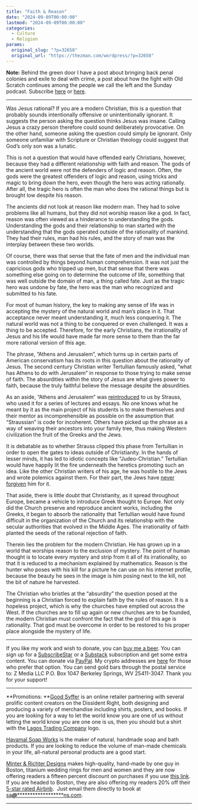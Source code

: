 ```yaml
---
title: "Faith & Reason"
date: "2024-09-09T00:00:00"
lastmod: "2024-09-09T00:00:00"
categories:
  - Culture
  - Religion
params:
  original_slug: "?p=32658"
  original_url: "https://thezman.com/wordpress/?p=32658"
---
```


**Note:** Behind the green door I have a post about bringing back penal
colonies and exile to deal with crime, a post about how the fight with
Old Scratch continues among the people we call the left and the Sunday
podcast. Subscribe
<a href="https://www.subscribestar.com/the-z-blog" rel="noopener"
target="_blank">here</a> or
<a href="https://thedissident.substack.com/" rel="noopener"
target="_blank">here</a>.

------------------------------------------------------------------------

Was Jesus rational? If you are a modern Christian, this is a question
that probably sounds intentionally offensive or unintentionally
ignorant. It suggests the person asking the question thinks Jesus was
insane. Calling Jesus a crazy person therefore could sound deliberately
provocative. On the other hand, someone asking the question could simply
be ignorant. Only someone unfamiliar with Scripture or Christian
theology could suggest that God’s only son was a lunatic.

This is not a question that would have offended early Christians,
however, because they had a different relationship with faith and
reason. The gods of the ancient world were not the defenders of logic
and reason. Often, the gods were the greatest offenders of logic and
reason, using tricks and magic to bring down the hero, even though the
hero was acting rationally. After all, the tragic hero is often the man
who does the rational things but is brought low despite his reason.

The ancients did not look at reason like modern man. They had to solve
problems like all humans, but they did not worship reason like a god. In
fact, reason was often viewed as a hinderance to understanding the gods.
Understanding the gods and their relationship to man started with the
understanding that the gods operated outside of the rationality of
mankind. They had their rules, man had his rules, and the story of man
was the interplay between these two worlds.

Of course, there was that sense that the fate of men and the individual
man was controlled by things beyond human comprehension. It was not just
the capricious gods who tripped up men, but that sense that there was
something else going on to determine the outcome of life, something that
was well outside the domain of man, a thing called fate. Just as the
tragic hero was undone by fate, the hero was the man who recognized and
submitted to his fate.

For most of human history, the key to making any sense of life was in
accepting the mystery of the natural world and man’s place in it. That
acceptance never meant understanding it, much less conquering it. The
natural world was not a thing to be conquered or even challenged. It was
a thing to be accepted. Therefore, for the early Christians, the
irrationality of Jesus and his life would have made far more sense to
them than the far more rational version of this age.

The phrase, “Athens and Jerusalem”, which turns up in certain parts of
American conservatism has its roots in this question about the
rationality of Jesus. The second century Christian writer Tertullian
famously asked, “what has Athens to do with Jerusalem” in response to
those trying to make sense of faith. The absurdities within the story of
Jesus are what gives power to faith, because the truly faithful believe
the message despite the absurdities.

As an aside, “Athens and Jerusalem” was <a
href="https://www.commentary.org/articles/leo-strauss/jerusalem-and-athens-some-introductory-reflections/"
rel="noopener" target="_blank">reintroduced</a> to us by Strauss, who
used it for a series of lectures and essays. No one knows what he meant
by it as the main project of his students is to make themselves and
their mentor as incomprehensible as possible on the assumption that
“Straussian” is code for incoherent. Others have picked up the phrase as
a way of weaving their ancestors into your family tree, thus making
Western civilization the fruit of the Greeks and the Jews.

It is debatable as to whether Strauss clipped this phase from Tertullian
in order to open the gates to ideas outside of Christianity. In the
hands of lesser minds, it has led to idiotic concepts like
“Judeo-Christian.” Tertullian would have happily lit the fire underneath
the heretics promoting such an idea. Like the other Christian writers of
his age, he was hostile to the Jews and wrote polemics against them. For
their part, the Jews have <a
href="https://www.jpost.com/christian-in-israel/comment/targeted-by-tertullian-321512"
rel="noopener" target="_blank">never forgiven</a> him for it.

That aside, there is little doubt that Christianity, as it spread
throughout Europe, became a vehicle to introduce Greek thought to
Europe. Not only did the Church preserve and reproduce ancient works,
including the Greeks, it began to absorb the rationality that Tertullian
would have found difficult in the organization of the Church and its
relationship with the secular authorities that evolved in the Middle
Ages. The irrationality of faith planted the seeds of the rational
rejection of faith.

Therein lies the problem for the modern Christian. He has grown up in a
world that worships reason to the exclusion of mystery. The point of
human thought is to locate every mystery and strip from it all of its
irrationality, so that it is reduced to a mechanism explained by
mathematics. Reason is the hunter who poses with his kill for a picture
he can use on his internet profile, because the beauty he sees in the
image is him posing next to the kill, not the bit of nature he
harvested.

The Christian who bristles at the “absurdity” the question posed at the
beginning is a Christian forced to explain faith by the rules of reason.
It is a hopeless project, which is why the churches have emptied out
across the West. If the churches are to fill up again or new churches
are to be founded, the modern Christian must confront the fact that the
god of this age is rationality. That god must be overcome in order to be
restored to his proper place alongside the mystery of life.

------------------------------------------------------------------------

If you like my work and wish to donate, you can
<a href="https://www.buymeacoffee.com/mujolulu" rel="noopener"
target="_blank">buy me a beer</a>. You can sign up for a
<a href="https://www.subscribestar.com/the-z-blog" rel="noopener"
target="_blank">SubscribeStar</a> or a
<a href="https://thedissident.substack.com/" rel="noopener"
target="_blank">Substack</a> subscription and get some extra content.
You can donate via <a
href="https://www.paypal.com/donate/?cmd=_s-xclick&amp;hosted_button_id=UDAS2Q8JYA6CN&amp;source=url"
rel="noopener" target="_blank">PayPal</a>. My crypto addresses are
<a href="https://thezman.com/wordpress/?page_id=22713" rel="noopener"
target="_blank">here</a> for those who prefer that option. You can send
gold bars through the postal service to: Z Media LLC P.O. Box 1047
Berkeley Springs, WV 25411-3047. Thank you for your support!

------------------------------------------------------------------------

**Promotions: **<a href="https://goodsvffer.com/" rel="noopener" target="_blank">Good
Svffer</a> is an online retailer partnering with several prolific
content creators on the Dissident Right, both designing and producing a
variety of merchandise including shirts, posters, and books. If you are
looking for a way to let the world know you are one of us without
letting the world know you are one one is us, then you should but a
shirt with the
<a href="https://goodsvffer.com/products/lagos-trading-company"
rel="noopener" target="_blank">Lagos Trading Company</a> logo.

<a href="https://havamalsoapworks.com/" rel="noopener"
target="_blank">Havamal Soap Works</a> is the maker of natural, handmade
soap and bath products. If you are looking to reduce the volume of
man-made chemicals in your life, all-natural personal products are a
good start.

<a href="https://www.minterandrichterdesigns.com/"
rel="noreferrer nofollow noopener" target="_blank">Minter &amp; Richter
Designs</a> makes high-quality, hand-made by one guy in Boston, titanium
wedding rings for men and women and they are now offering readers a
fifteen percent discount on purchases if you use
<a href="https://www.minterandrichterdesigns.com/discount/ZMAN"
rel="noreferrer nofollow noopener" target="_blank">this link</a>.
<span class="highlight"><span class="colour"><span class="font"><span class="size">If
you are headed to Boston, they are also offering my readers 20% off
their <a
href="https://www.airbnb.com/users/7988017/listings?user_id=7988017&amp;s=3"
rel="noopener noreferrer" target="_blank">5-star rated Airbnb</a>.  Just
email them directly to book at
<a href="mailto:sa***@*********************ns.com"
data-original-string="gdGKBoBOK3RDG2kcZp3w3g==cb7lcUyqBmtV4pGZFo6gAVWqhiPXrZk/InuBuOyJ5bW7r2ifCymohk2oRHf7GGOuejG"><span
class="apbct-email-encoder"
data-original-string="AswcoZW8eDcjNoHuj4/FLw==cb7zLHZW6zK3KeKp2J75H1QdKkmjn2FWK3xU3IkxXptN6HNsg3BKhQva2xKK41QrXNh"
title="This contact has been encoded by Anti-Spam by CleanTalk. Click to decode. To finish the decoding make sure that JavaScript is enabled in your browser.">sa<span
class="apbct-blur">***</span>@<span
class="apbct-blur">*********************</span>ns.com</span></a>.</span></span></span></span>

------------------------------------------------------------------------
